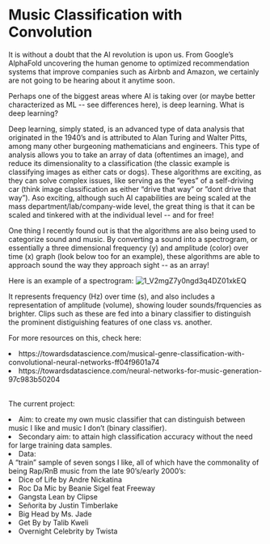 # Music Classification with Convolution

It is without a doubt that the AI revolution is upon us. From Google’s AlphaFold uncovering the human genome to optimized recommendation systems that improve companies such as Airbnb and Amazon, we certainly are not going to be hearing about it anytime soon.

Perhaps one of the biggest areas where AI is taking over (or maybe better characterized as ML -- see differences here), is deep learning. What is deep learning?

Deep learning, simply stated, is an advanced type of data analysis that originated in the 1940’s and is attributed to Alan Turing and Walter Pitts, among many other burgeoning mathematicians and engineers. This type of analysis allows you to take an array of data (oftentimes an image), and reduce its dimensionality to a classification (the classic example is classifying images as either cats or dogs). These algorithms are exciting, as they can solve complex issues, like serving as the “eyes” of a self-driving car (think image classification as either “drive that way” or ”dont drive that way”). Aso exciting, although such AI capabilities are being scaled at the mass department/lab/company-wide level, the great thing is that it can be scaled and tinkered with at the individual level -- and for free!

One thing I recently found out is that the algorithms are also being used to categorize sound and music. By converting a sound into a spectrogram, or essentially a three dimensional frequency (y) and amplitude (color) over time (x) graph (look below too for an example), these algorithms are able to approach sound the way they approach sight -- as an array! 

Here is an example of a spectrogram:
![1_V2mgZ7y0ngd3q4DZ01xkEQ](https://user-images.githubusercontent.com/52679590/129635984-ca19474e-ee03-45f2-84aa-70ad4e92b9e4.png)


It represents frequency (Hz) over time (s), and also includes a representation of amplitude (volume), showing louder sounds/frquencies as brighter. Clips such as these are fed into a binary classifier to distinguish the prominent distiguishing features of one class vs. another.

For more resources on this, check here:
<li>https://towardsdatascience.com/musical-genre-classification-with-convolutional-neural-networks-ff04f9601a74
<li>https://towardsdatascience.com/neural-networks-for-music-generation-97c983b50204

<br>
<br>

The current project:
<br>
<li>Aim: to create my own music classifier that can distinguish between music I like and music I don’t (binary classifier).
<br>
<li>Secondary aim: to attain high classification accuracy without the need for large training data samples.
<br>
<li>Data: 
<br>
A “train” sample of seven songs I like, all of which have the commonality of being Rap/RnB music from the late 90’s/early 2000’s:
<br>
<li>Dice of Life by Andre Nickatina 
<li>Roc Da Mic by Beanie Sigel feat Freeway
<li>Gangsta Lean by Clipse
<li>Señorita by Justin Timberlake
<li>Big Head by Ms. Jade
<li>Get By by Talib Kweli  
<li>Overnight Celebrity by Twista




